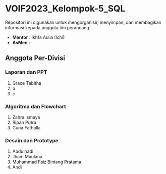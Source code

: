 # VOIF2023_Kelompok-5_SQL
Repositori ini digunakan untuk mengorganisir, menyimpan, dan membagikan informasi kepada anggota tim perancang.
- **Mentor** : Ikhfa Aulia (Ichi)
- **AsMen** : 

## Anggota Per-Divisi
### Laporan dan PPT
1. Grace Tabitha
2. b
3. c

### Algoritma dan Flowchart
1. Zahra ismaya
2. Ripan Putra
3. Guna Fathalla

### Desain dan Prototype
1. Abdulhadi
2. Ilham Maulana
3. Muhammad Faiz Bintang Pratama
4. Andi
   

